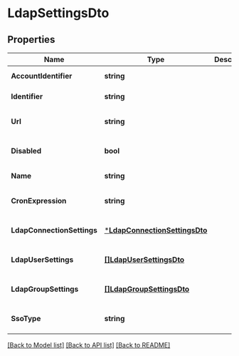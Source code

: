 # LdapSettingsDto

## Properties
Name | Type | Description | Notes
------------ | ------------- | ------------- | -------------
**AccountIdentifier** | **string** |  | [default to null]
**Identifier** | **string** |  | [default to null]
**Url** | **string** |  | [optional] [default to null]
**Disabled** | **bool** |  | [optional] [default to null]
**Name** | **string** |  | [default to null]
**CronExpression** | **string** |  | [optional] [default to null]
**LdapConnectionSettings** | [***LdapConnectionSettingsDto**](LdapConnectionSettingsDTO.md) |  | [optional] [default to null]
**LdapUserSettings** | [**[]LdapUserSettingsDto**](LdapUserSettingsDTO.md) |  | [optional] [default to null]
**LdapGroupSettings** | [**[]LdapGroupSettingsDto**](LdapGroupSettingsDTO.md) |  | [optional] [default to null]
**SsoType** | **string** |  | [optional] [default to null]

[[Back to Model list]](../README.md#documentation-for-models) [[Back to API list]](../README.md#documentation-for-api-endpoints) [[Back to README]](../README.md)

